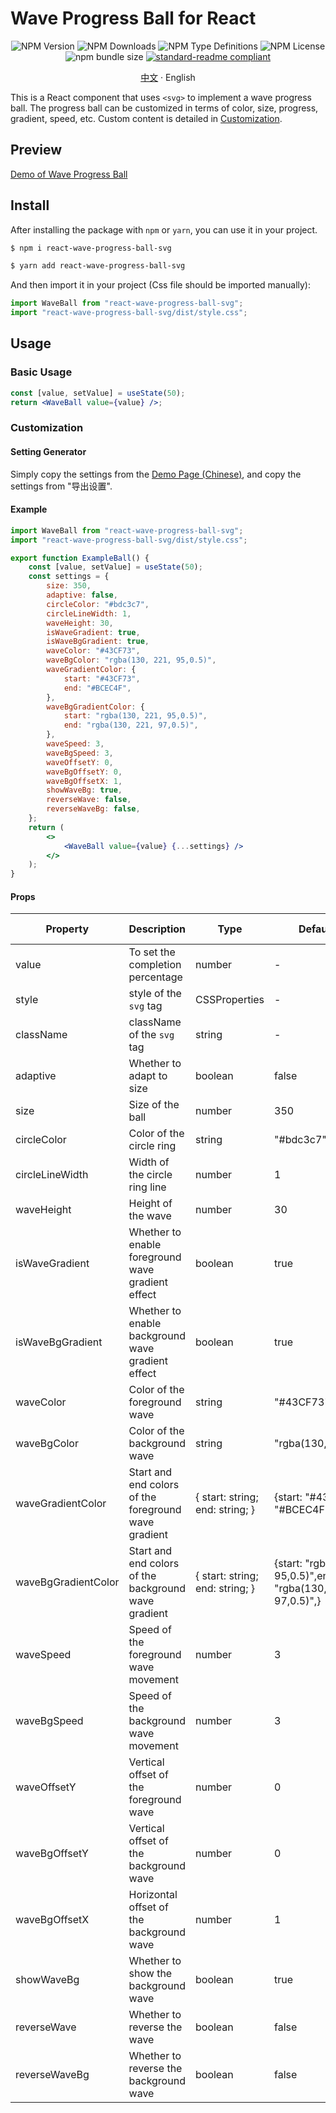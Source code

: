 # Wave Progress Ball for React
<div align="center">

![NPM Version](https://img.shields.io/npm/v/react-wave-progress-ball-svg?style=flat-square) ![NPM Downloads](https://img.shields.io/npm/dm/react-wave-progress-ball-svg?style=flat-square) ![NPM Type Definitions](https://img.shields.io/npm/types/react-wave-progress-ball-svg?style=flat-square)
 ![NPM License](https://img.shields.io/npm/l/react-wave-progress-ball-svg?style=flat-square) ![npm bundle size](https://img.shields.io/bundlephobia/min/react-wave-progress-ball-svg?style=flat-square) [![standard-readme compliant](https://img.shields.io/badge/readme%20style-standard-brightgreen.svg?style=flat-square)](https://github.com/RichardLitt/standard-readme)

[中文](./README.md) · English

</div>

This is a React component that uses `<svg>` to implement a wave progress ball. The progress ball can be customized in terms of color, size, progress, gradient, speed, etc. Custom content is detailed in [Customization](#Customization).

## Preview

[Demo of Wave Progress Ball](https://heuluck.github.io/Wave-Progress-Ball-Demo/)

## Install

After installing the package with `npm` or `yarn`, you can use it in your project.

```bash
$ npm i react-wave-progress-ball-svg
```

```bash
$ yarn add react-wave-progress-ball-svg
```

And then import it in your project (Css file should be imported manually):

```jsx
import WaveBall from "react-wave-progress-ball-svg";
import "react-wave-progress-ball-svg/dist/style.css";
```

## Usage

### Basic Usage

```jsx
const [value, setValue] = useState(50);
return <WaveBall value={value} />;
```

### Customization

#### Setting Generator

Simply copy the settings from the [Demo Page (Chinese)](https://heuluck.github.io/Wave-Progress-Ball-Demo/), and copy the settings from "导出设置".

#### Example

```jsx
import WaveBall from "react-wave-progress-ball-svg";
import "react-wave-progress-ball-svg/dist/style.css";

export function ExampleBall() {
    const [value, setValue] = useState(50);
    const settings = {
        size: 350,
        adaptive: false,
        circleColor: "#bdc3c7",
        circleLineWidth: 1,
        waveHeight: 30,
        isWaveGradient: true,
        isWaveBgGradient: true,
        waveColor: "#43CF73",
        waveBgColor: "rgba(130, 221, 95,0.5)",
        waveGradientColor: {
            start: "#43CF73",
            end: "#BCEC4F",
        },
        waveBgGradientColor: {
            start: "rgba(130, 221, 95,0.5)",
            end: "rgba(130, 221, 97,0.5)",
        },
        waveSpeed: 3,
        waveBgSpeed: 3,
        waveOffsetY: 0,
        waveBgOffsetY: 0,
        waveBgOffsetX: 1,
        showWaveBg: true,
        reverseWave: false,
        reverseWaveBg: false,
    };
    return (
        <>
            <WaveBall value={value} {...settings} />
        </>
    );
}
```

#### Props

| Property               | Description                                                 | Type                            | Default Value                                                           | is required  |
| ------------------- | ---------------------------------------------------- | ------------------------------- | ---------------------------------------------------------------- | ----- |
| value               | To set the completion percentage                     | number                          | -                                                                | true  |
| style               | style of the `svg` tag                               | CSSProperties                   | -                                                                | false |
| className           | className of the `svg` tag                           | string                          | -                                                                | false |
| adaptive            | Whether to adapt to size                             | boolean                         | false                                                            | false |
| size                | Size of the ball                                     | number                          | 350                                                              | false |
| circleColor         | Color of the circle ring                             | string                          | "#bdc3c7"                                                        | false |
| circleLineWidth     | Width of the circle ring line                        | number                          | 1                                                                | false |
| waveHeight          | Height of the wave                                   | number                          | 30                                                               | false |
| isWaveGradient      | Whether to enable foreground wave gradient effect    | boolean                         | true                                                             | false |
| isWaveBgGradient    | Whether to enable background wave gradient effect    | boolean                         | true                                                             | false |
| waveColor           | Color of the foreground wave                         | string                          | "#43CF73"                                                        | false |
| waveBgColor         | Color of the background wave                         | string                          | "rgba(130,221,95,0.5)"                                           | false |
| waveGradientColor   | Start and end colors of the foreground wave gradient | { start: string; end: string; } | {start: "#43CF73",end: "#BCEC4F",}                               | false |
| waveBgGradientColor | Start and end colors of the background wave gradient | { start: string; end: string; } | {start: "rgba(130, 221, 95,0.5)",end: "rgba(130, 221, 97,0.5)",} | false |
| waveSpeed           | Speed of the foreground wave movement                | number                          | 3                                                                | false |
| waveBgSpeed         | Speed of the background wave movement                | number                          | 3                                                                | false |
| waveOffsetY         | Vertical offset of the foreground wave               | number                          | 0                                                                | false |
| waveBgOffsetY       | Vertical offset of the background wave               | number                          | 0                                                                | false |
| waveBgOffsetX       | Horizontal offset of the background wave             | number                          | 1                                                                | false |
| showWaveBg          | Whether to show the background wave                  | boolean                         | true                                                             | false |
| reverseWave         | Whether to reverse the wave                          | boolean                         | false                                                            | false |
| reverseWaveBg       | Whether to reverse the background wave               | boolean                         | false                                                            | false |
